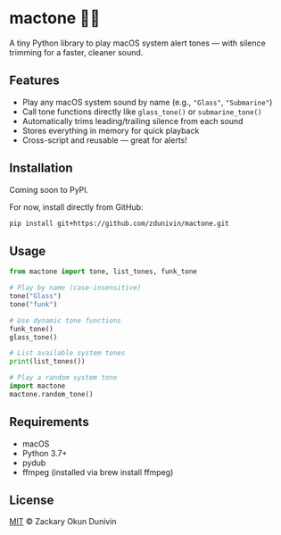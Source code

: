 # mactone 🍎🔔

A tiny Python library to play macOS system alert tones — with silence trimming for a faster, cleaner sound.

## Features

- Play any macOS system sound by name (e.g., `"Glass"`, `"Submarine"`)
- Call tone functions directly like `glass_tone()` or `submarine_tone()`
- Automatically trims leading/trailing silence from each sound
- Stores everything in memory for quick playback
- Cross-script and reusable — great for alerts!

## Installation

Coming soon to PyPI.

For now, install directly from GitHub:

```bash
pip install git+https://github.com/zdunivin/mactone.git
```

## Usage

```python
from mactone import tone, list_tones, funk_tone

# Play by name (case-insensitive)
tone("Glass")
tone("funk")

# Use dynamic tone functions
funk_tone()
glass_tone()

# List available system tones
print(list_tones())

# Play a random system tone
import mactone
mactone.random_tone()
```
## Requirements

- macOS
- Python 3.7+
- pydub
- ffmpeg (installed via brew install ffmpeg)

## License

[MIT](LICENSE) © Zackary Okun Dunivin